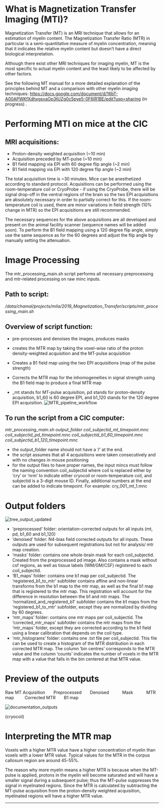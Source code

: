 # **What is Magnetization Transfer Imaging (MTI)?**

Magnetization Transfer (MT) is an MRI technique that allows for an estimation of myelin content. 
The Magnetization Transfer Ratio (MTR) in particular is a semi-quantitative measure of myelin concentration, meaning that it indicates the relative myelin content but doesn’t have a direct biological interpretation. 

Although there exist other MRI techniques for imaging myelin, MT is the most specific to actual myelin content and the least likely to be affected by other factors. 

See the following MT manual for a more detailed explanation of the principles behind MT and a comparison with other myelin imaging techniques: https://docs.google.com/document/d/16bT-A00APWKfXdhxgsvaOp3tUZg0c5pye5-0F6lR1BE/edit?usp=sharing (in progress) . 

# **Performing MTI on mice at the CIC**

## MRI acquisitions:
* Proton-density weighted acquisition (~10 min)
* Acquisition preceded by MT-pulse (~10 min)
* B1 field mapping via EPI with 60 degree flip angle (~2 min)
* B1 field mapping via EPI with 120 degree flip angle (~2 min)

The total acquisition time is ~30 minutes. Mice can be anesthetized according to standard protocol. Acquisitions can be performed using the room-temperature coil or CryoProbe - if using the CryoProbe, there will be signal drop-off in the ventral regions of the brain so the two EPI acquisitions are absolutely necessary in order to partially correct for this. If the room-temperature coil is used, there are minor variations in field strength (10% change in MTR) so the EPI acquisitions are still recommended.

The necessary sequences for the above acquisitions are all developed and present on the animal facility scanner (sequence names will be added soon). To perform the B1 field mapping using a 120 degree flip angle, simply use the same sequence as for the 60 degrees and adjust the flip angle by manually setting the attenuation.

# **Image Processing**

The mtr_processing_main.sh script performs all necessary preprocessing and mtr-related processing on raw minc inputs. 

## Path to script:
_/data/chamal/projects/mila/2019_Magnetization_Transfer/scripts/mtr_processing_main.sh_

## Overview of script function:

* pre-processes and denoises the images, produces masks
* creates the MTR map by taking the voxel-wise ratio of the proton density-weighted acquisition and the MT-pulse acquisition
* Creates a B1 field map using the two EPI acquisitions (map of the pulse strength)
* Corrects the MTR map for the inhomogeneities in signal strength using the B1 field map to produce a final MTR map

* _mt stands for MT-pulse acquisition, pd stands for proton-density acquisition, b1_60 is 60 degree EPI, and b1_120 stands for the 120 degree EPI acquisition.
![MTR_pipeline_workflow](https://user-images.githubusercontent.com/47565996/88414447-3decf180-cdb3-11ea-90aa-c6bd84fa32a6.png)

## To run the script from a CIC computer:

_mtr_processing_main.sh output_folder coil_subjectid_mt_timepoint.mnc coil_subjectid_pd_timepoint.mnc coil_subjectid_b1_60_timepoint.mnc coil_subjectid_b1_120_timepoint.mnc_

* the output_folder name should not have a ‘/’ at the end. 
* the script assumes that all 4 acquisitions were taken consecutively and with no changes in mouse positioning
* for the output files to have proper names, the input mincs must follow the naming convention coil_subjectid where coil is replaced either by ‘cry’ or ‘nrm’ to indicate either cryocoil or room-temperature coil, and subjectid is a 3-digit mouse ID. Finally, additional numbers at the end can be added to indicate timepoint. For example: cry_001_mt_1.mnc

# **Output folders**
![tree_output_updated](https://user-images.githubusercontent.com/47565996/72276795-c0c01300-35fe-11ea-85dd-ea3493ae2060.png)

* ‘preprocessed’ folder: orientation-corrected outputs for all inputs (mt, pd, b1_60 and b1_120)
* ‘denoised’ folder: N4-bias field corrected outputs for all inputs. These outputs are used for subsequent registrations but not for analysis/ mtr map creation.
* ‘masks’ folder: contains one whole-brain mask for each coil_subjectid. Created from the preprocessed pd image. Also contains a mask without csf regions, as well as tissue labels (WM/GM/CSF) registered to each coil_subjectid.
* ‘B1_maps’ folder: contains one b1 map per coil_subjectid. 
The ‘registered_b1_to_mtr’ subfolder contains affine and non-linear transforms from the b1 map to the mtr map, as well as the final b1 map that is registered to the mtr map. This registration will account for the difference in resolution between the b1 and mtr maps. 
The ‘normalized_and_registered_b1’ subfolder contains the b1 maps from the ‘registered_b1_to_mtr’ subfolder, except they are normalized by dividing by 60 degrees.
* ‘mtr_maps’ folder: contains one mtr maps per coil_subjectid.
The ‘corrected_mtr_maps’ subfolder contains the mtr maps from the ‘mtr_maps’ folder, except they are corrected according to the b1 field using a linear calibration that depends on the coil type. 
* ‘mtr_histograms’ folder: contains one .txt file per coil_subjectid. This file can be used to create a histogram of the MTR distribution in each corrected MTR map. The column ‘bin centres’ corresponds to the MTR value and the column ‘counts’ indicates the number of voxels in the MTR map with a value that falls in the bin centered at that MTR value. 


# **Preview of the outputs**

Raw MT Acquisition &nbsp; &nbsp; &nbsp;  Preprocessed &nbsp; &nbsp; &nbsp; Denoised  &nbsp; &nbsp; &nbsp; &nbsp; &nbsp;   Mask  &nbsp; &nbsp; &nbsp; &nbsp; &nbsp;  MTR map &nbsp; &nbsp; &nbsp; &nbsp; Corrected MTR &nbsp; &nbsp; &nbsp; B1 map 

![documentation_outputs](https://user-images.githubusercontent.com/47565996/72276873-e2b99580-35fe-11ea-9db1-813f34c64119.png)

(cryocoil)

# **Interpreting the MTR map**

Voxels with a higher MTR value have a higher concentration of myelin than voxels with a lower MTR value. Typical values for the MTR in the corpus callosum region are around 45-55%. 

The reason why more myelin means a higher MTR is because when the MT-pulse is applied, protons in the myelin will become saturated and will have a smaller signal during a subsequent pulse; thus the MT-pulse suppresses the signal in myelinated regions. Since the MTR is calculated by subtracting the MT-pulse acquisition from the proton-density weighted acquisition, myelinated regions will have a higher MTR value.


***
